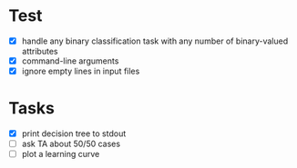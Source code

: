 # Test
- [X] handle any binary classification task with any number of binary-valued attributes
- [x] command-line arguments
- [X] ignore empty lines in input files

# Tasks
- [X] print decision tree to stdout
- [ ] ask TA about 50/50 cases
- [ ] plot a learning curve